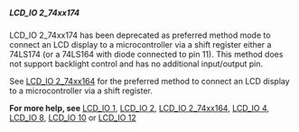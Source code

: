 <div class="section">

<div class="titlepage">

<div>

<div>

##### <span id="_lcd_io_2_74xx174"></span>LCD\_IO 2\_74xx174

</div>

</div>

</div>

LCD\_IO 2\_74xx174 has been deprecated as preferred method mode to
connect an LCD display to a microcontroller via a shift register either
a 74LS174 (or a 74LS164 with diode connected to pin 11). This method
does not support backlight control and has no additional input/output
pin.

See
<a href="_lcd_io_2_74xx164.html" class="link" title="LCD_IO 2_74xx164">LCD_IO 2_74xx164</a>
for the preferred method to connect an LCD display to a microcontroller
via a shift register.

<span class="strong">**For more help, see**</span>
<a href="_lcd_io_1.html" class="link" title="LCD_IO 1">LCD_IO 1</a>,
<a href="_lcd_io_2.html" class="link" title="LCD_IO 2">LCD_IO 2</a>,
<a href="_lcd_io_2_74xx164.html" class="link" title="LCD_IO 2_74xx164">LCD_IO 2_74xx164</a>,
<a href="_lcd_io_4.html" class="link" title="LCD_IO 4">LCD_IO 4</a>,
<a href="_lcd_io_8.html" class="link" title="LCD_IO 8">LCD_IO 8</a>,
<a href="_lcd_io_10.html" class="link" title="LCD_IO 10">LCD_IO 10</a>
or
<a href="_lcd_io_12.html" class="link" title="LCD_IO 12">LCD_IO 12</a>

</div>
